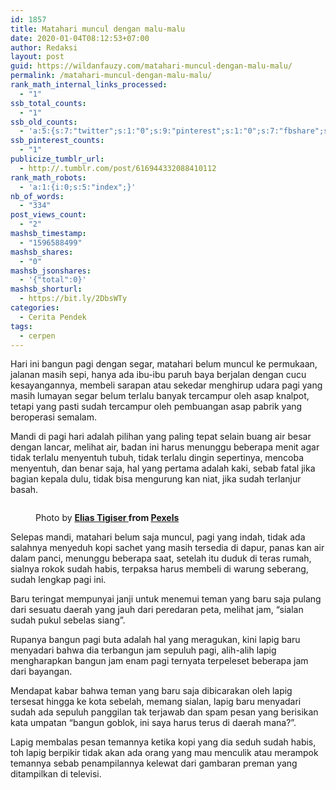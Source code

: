 ```yaml
---
id: 1857
title: Matahari muncul dengan malu-malu
date: 2020-01-04T08:12:53+07:00
author: Redaksi
layout: post
guid: https://wildanfauzy.com/matahari-muncul-dengan-malu-malu/
permalink: /matahari-muncul-dengan-malu-malu/
rank_math_internal_links_processed:
  - "1"
ssb_total_counts:
  - "1"
ssb_old_counts:
  - 'a:5:{s:7:"twitter";s:1:"0";s:9:"pinterest";s:1:"0";s:7:"fbshare";s:1:"0";s:6:"reddit";s:1:"0";s:6:"tumblr";s:1:"0";}'
ssb_pinterest_counts:
  - "1"
publicize_tumblr_url:
  - http://.tumblr.com/post/616944332088410112
rank_math_robots:
  - 'a:1:{i:0;s:5:"index";}'
nb_of_words:
  - "334"
post_views_count:
  - "2"
mashsb_timestamp:
  - "1596588499"
mashsb_shares:
  - "0"
mashsb_jsonshares:
  - '{"total":0}'
mashsb_shorturl:
  - https://bit.ly/2DbsWTy
categories:
  - Cerita Pendek
tags:
  - cerpen
---
```

Hari ini bangun pagi dengan segar, matahari belum muncul ke permukaan, jalanan masih sepi, hanya ada ibu-ibu paruh baya berjalan dengan cucu kesayangannya, membeli sarapan atau sekedar menghirup udara pagi yang masih lumayan segar belum terlalu banyak tercampur oleh asap knalpot, tetapi yang pasti sudah tercampur oleh pembuangan asap pabrik yang beroperasi semalam.

Mandi di pagi hari adalah pilihan yang paling tepat selain buang air besar dengan lancar, melihat air, badan ini harus menunggu beberapa menit agar tidak terlalu menyentuh tubuh, tidak terlalu dingin sepertinya, mencoba menyentuh, dan benar saja, hal yang pertama adalah kaki, sebab fatal jika bagian kepala dulu, tidak bisa mengurung kan niat, jika sudah terlanjur basah.<figure class="wp-block-image size-large">

<img src="https://wildanfauzyart.files.wordpress.com/2020/04/37c21-macro-photography-of-grass-with-water-dew-1090745.jpg?w=1024&h=682" alt="" class="wp-image-1856" /> <figcaption>Photo by&nbsp;**[Elias Tigiser&nbsp;](https://www.pexels.com/@elias-tigiser-411757?utm_content=attributionCopyText&utm_medium=referral&utm_source=pexels)**from&nbsp;**[Pexels](https://www.pexels.com/photo/macro-photography-of-grass-with-water-dew-1090745/?utm_content=attributionCopyText&utm_medium=referral&utm_source=pexels)**</figcaption></figure> 

Selepas mandi, matahari belum saja muncul, pagi yang indah, tidak ada salahnya menyeduh kopi sachet yang masih tersedia di dapur, panas kan air dalam panci, menunggu beberapa saat, setelah itu duduk di teras rumah, sialnya rokok sudah habis, terpaksa harus membeli di warung seberang, sudah lengkap pagi ini.

Baru teringat mempunyai janji untuk menemui teman yang baru saja pulang dari sesuatu daerah yang jauh dari peredaran peta, melihat jam, &#8220;sialan sudah pukul sebelas siang&#8221;.

Rupanya bangun pagi buta adalah hal yang meragukan, kini lapig baru menyadari bahwa dia terbangun jam sepuluh pagi, alih-alih lapig mengharapkan bangun jam enam pagi ternyata terpeleset beberapa jam dari bayangan.

Mendapat kabar bahwa teman yang baru saja dibicarakan oleh lapig tersesat hingga ke kota sebelah, memang sialan, lapig baru menyadari sudah ada sepuluh panggilan tak terjawab dan spam pesan yang berisikan kata umpatan &#8220;bangun goblok, ini saya harus terus di daerah mana?&#8221;.

Lapig membalas pesan temannya ketika kopi yang dia seduh sudah habis, toh lapig berpikir tidak akan ada orang yang mau menculik atau merampok temannya sebab penampilannya kelewat dari gambaran preman yang ditampilkan di televisi.
